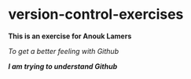 # version-control-exercises
**This is an exercise for Anouk Lamers**

*To get a better feeling with Github*

***I am trying to understand Github***
